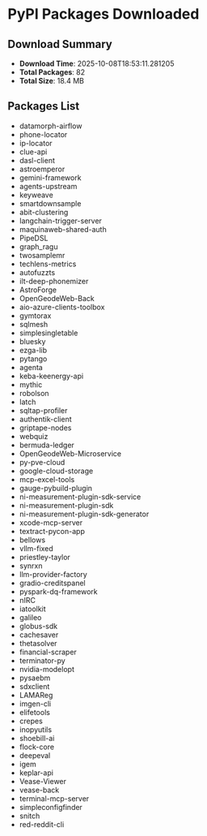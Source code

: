 # PyPI Packages Downloaded

## Download Summary
- **Download Time**: 2025-10-08T18:53:11.281205
- **Total Packages**: 82
- **Total Size**: 18.4 MB

## Packages List
- datamorph-airflow
- phone-locator
- ip-locator
- clue-api
- dasl-client
- astroemperor
- gemini-framework
- agents-upstream
- keyweave
- smartdownsample
- abit-clustering
- langchain-trigger-server
- maquinaweb-shared-auth
- PipeDSL
- graph_ragu
- twosamplemr
- techlens-metrics
- autofuzzts
- ilt-deep-phonemizer
- AstroForge
- OpenGeodeWeb-Back
- aio-azure-clients-toolbox
- gymtorax
- sqlmesh
- simplesingletable
- bluesky
- ezga-lib
- pytango
- agenta
- keba-keenergy-api
- mythic
- robolson
- latch
- sqltap-profiler
- authentik-client
- griptape-nodes
- webquiz
- bermuda-ledger
- OpenGeodeWeb-Microservice
- py-pve-cloud
- google-cloud-storage
- mcp-excel-tools
- gauge-pybuild-plugin
- ni-measurement-plugin-sdk-service
- ni-measurement-plugin-sdk
- ni-measurement-plugin-sdk-generator
- xcode-mcp-server
- textract-pycon-app
- bellows
- vllm-fixed
- priestley-taylor
- synrxn
- llm-provider-factory
- gradio-creditspanel
- pyspark-dq-framework
- nIRC
- iatoolkit
- galileo
- globus-sdk
- cachesaver
- thetasolver
- financial-scraper
- terminator-py
- nvidia-modelopt
- pysaebm
- sdxclient
- LAMAReg
- imgen-cli
- elifetools
- crepes
- inopyutils
- shoebill-ai
- flock-core
- deepeval
- igem
- keplar-api
- Vease-Viewer
- vease-back
- terminal-mcp-server
- simpleconfigfinder
- snitch
- red-reddit-cli
